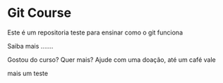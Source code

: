 # Git Course

Este é um repositoria teste para ensinar como o git funciona

Saiba mais .......

Gostou do curso? Quer mais? Ajude com uma doação, até um café vale

mais um teste
